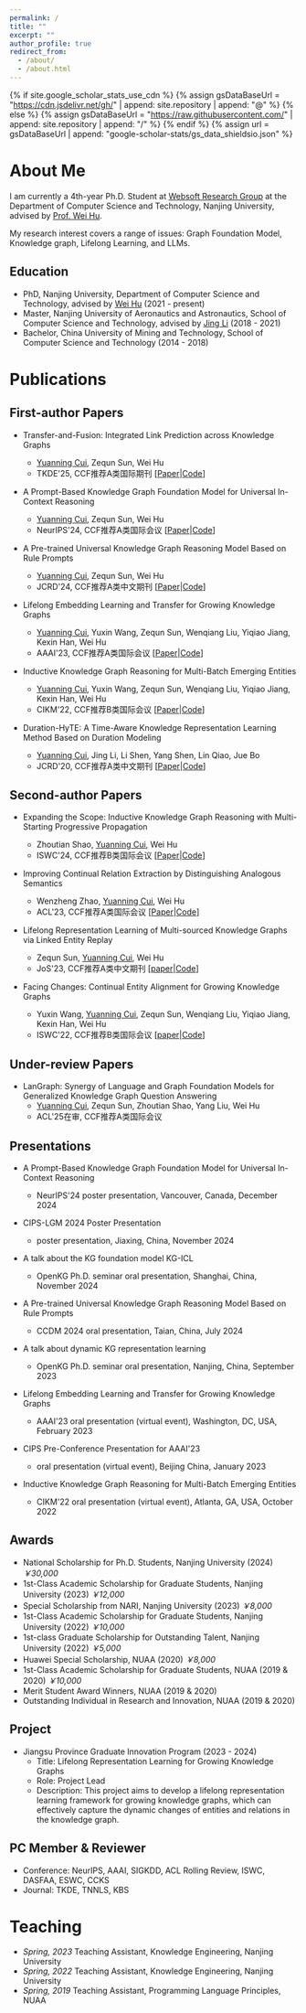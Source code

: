 ```yaml
---
permalink: /
title: ""
excerpt: ""
author_profile: true
redirect_from: 
  - /about/
  - /about.html
---
```


{% if site.google_scholar_stats_use_cdn %}
{% assign gsDataBaseUrl = "https://cdn.jsdelivr.net/gh/" | append: site.repository | append: "@" %}
{% else %}
{% assign gsDataBaseUrl = "https://raw.githubusercontent.com/" | append: site.repository | append: "/" %}
{% endif %}
{% assign url = gsDataBaseUrl | append: "google-scholar-stats/gs_data_shieldsio.json" %}

<span class='anchor' id='about-me'></span>

# About Me
I am currently a 4th-year Ph.D. Student at [Websoft Research Group](http://ws.nju.edu.cn/wiki/Wiki.jsp?page=Websoft) at the Department of Computer Science and Technology, 
Nanjing University, advised by [Prof. Wei Hu](http://ws.nju.edu.cn/~whu).

My research interest covers a range of issues: Graph Foundation Model, Knowledge graph, Lifelong Learning, and LLMs. 

## Education
- PhD, Nanjing University, Department of Computer Science and Technology, advised by [Wei Hu](http://ws.nju.edu.cn/~whu) (2021 - present)
- Master, Nanjing University of Aeronautics and Astronautics, School of Computer Science and Technology, advised by [Jing Li](https://faculty.nuaa.edu.cn/lj12/zh_CN/index.htm) (2018 - 2021)
- Bachelor, China University of Mining and Technology, School of Computer Science and Technology (2014 - 2018)


[comment]: <> (# Recent News)

[comment]: <> (- [*2025.02*] One 1st-author paper accepted to TKDE'2025!)

[comment]: <> (- [*2024.11*] Invited by OpenKG to give a [talk]&#40;https://github.com/nju-websoft/KG-ICL/blob/main/OpenKG-Slides-11.21.pdf&#41; on KG-ICL at Tongji University!)

[comment]: <> (- [*2024.11*] Invited by [LMG 2024]&#40;http://lmg.cipsc.org.cn/conference/cips-lmg2024/index.html&#41; to show our [poster]&#40;https://github.com/nju-websoft/KG-ICL/blob/main/poster.pdf&#41; about KG-ICL!)

[comment]: <> (- [*2024.11*] Awarded the National Scholarship!)

[comment]: <> (- [*2024.09*] One 1st-author paper accepted to NeurIPS'2024!)

[comment]: <> (- [*2024.07*] Invited by [CCDM 2024]&#40;https://ccf.org.cn/CCDM2024/general_3024&#41; to give a talk on RulePrem.)

[comment]: <> (- [*2024.06*] One 2nd-author paper accepted to ISWC'2024!)

[comment]: <> (- [*2024.05*] One 1st-author paper accepted to JCRD'2024!)

[comment]: <> (- [*2024.05*] One research project &#40;led by me&#41; under the Jiangsu Province Graduate Innovation Program, successfully concluded!)

# Publications

## First-author Papers
- Transfer-and-Fusion: Integrated Link Prediction across Knowledge Graphs
  - <u>Yuanning Cui</u>, Zequn Sun, Wei Hu 
  - TKDE'25, CCF推荐A类国际期刊 \[[Paper](https://ieeexplore.ieee.org/document/10897840)\|[Code](https://github.com/websoft/CLP)\] 

- A Prompt-Based Knowledge Graph Foundation Model for Universal In-Context Reasoning 
  - <u>Yuanning Cui</u>, Zequn Sun, Wei Hu
  - NeurIPS'24, CCF推荐A类国际会议 \[[Paper](http://arxiv.org/abs/2410.12288)\|[Code](https://github.com/nju-websoft/KG-ICL)\]

- A Pre-trained Universal Knowledge Graph Reasoning Model Based on Rule Prompts
  - <u>Yuanning Cui</u>, Zequn Sun, Wei Hu 
  - JCRD'24, CCF推荐A类中文期刊 \[[Paper](https://kns.cnki.net/kcms2/article/abstract?v=Dm4VI7mKrXM7LHO7XuR5Ah1spGUmXEYVjzxlukLRdzjDjjtsVlP874zQ4fWBzBskh7KSAIM4x4wp5d3rYYrZNNZn04-R1dXZ8s1HxHrepbHqk2hpllLo1B6ca57ZBpnKmPVjANx6qVXMqXQycCrajoJ09aTWDb5ZN6UaXGuPOiC6WJAO7_JHKXwlj2C2SG1z&uniplatform=NZKPT&language=CHS)\|[Code](#)\]

- Lifelong Embedding Learning and Transfer for Growing Knowledge Graphs 
  - <u>Yuanning Cui</u>, Yuxin Wang, Zequn Sun, Wenqiang Liu, Yiqiao Jiang, Kexin Han, Wei Hu  
  - AAAI'23, CCF推荐A类国际会议 \[[Paper](https://ojs.aaai.org/index.php/AAAI/article/view/25539/25311)\|[Code](https://github.com/nju-websoft/LKGE)\]

- Inductive Knowledge Graph Reasoning for Multi-Batch Emerging Entities 
  - <u>Yuanning Cui</u>, Yuxin Wang, Zequn Sun, Wenqiang Liu, Yiqiao Jiang, Kexin Han, Wei Hu 
  - CIKM'22, CCF推荐B类国际会议 \[[Paper](https://arxiv.org/pdf/2208.10378)\|[Code](https://github.com/nju-websoft/MBE)\]

- Duration-HyTE: A Time-Aware Knowledge Representation Learning Method Based on Duration Modeling
  - <u>Yuanning Cui</u>, Jing Li, Li Shen, Yang Shen, Lin Qiao, Jue Bo
  - JCRD'20, CCF推荐A类中文期刊 \[[Paper](https://kns.cnki.net/kcms2/article/abstract?v=iAN2XHIMbKv9vGU554HyrEtVJcU5_YanS7VkxsgoI5O3ICEpPdsZsnBsZwd_ppH_Fo4uZv2sgGz4J1jcwPfUlqsb_iwt2quuKzaLT39NPaO6sDV6mwGh9Z_Zs5yj_OPjngJDE-F8mksSLxl98nxgTznUyxHut420VQhHQJUsXpD-B2u5yZC-r81E9tSborFn&uniplatform=NZKPT&language=CHS)\|[Code](#)\]

## Second-author Papers

- Expanding the Scope: Inductive Knowledge Graph Reasoning with Multi-Starting Progressive Propagation  
  - Zhoutian Shao, <u>Yuanning Cui</u>, Wei Hu   
  - ISWC'24, CCF推荐B类国际会议 \[[Paper](https://arxiv.org/pdf/2407.10430)\|[Code](https://github.com/nju-websoft/MStar)\] 

- Improving Continual Relation Extraction by Distinguishing Analogous Semantics  
  - Wenzheng Zhao, <u>Yuanning Cui</u>, Wei Hu 
  - ACL'23, CCF推荐A类国际会议 \[[Paper](https://arxiv.org/pdf/2305.06620)\|[Code](https://github.com/nju-websoft/CEAR)\] 

- Lifelong Representation Learning of Multi-sourced Knowledge Graphs via Linked Entity Replay  
  - Zequn Sun, <u>Yuanning Cui</u>, Wei Hu  
  - JoS'23, CCF推荐A类中文期刊 \[[paper](https://www.jos.org.cn/josen/article/pdf/6887)\|[Code](https://github.com/nju-websoft/LifeKE)\] 

- Facing Changes: Continual Entity Alignment for Growing Knowledge Graphs  
  - Yuxin Wang, <u>Yuanning Cui</u>, Zequn Sun, Wenqiang Liu, Yiqiao Jiang, Kexin Han, Wei Hu  
  - ISWC'22, CCF推荐B类国际会议 \[[paper](https://arxiv.org/pdf/2207.11436)\|[Code](https://github.com/nju-websoft/ContEA)\] 

## Under-review Papers
- LanGraph: Synergy of Language and Graph Foundation Models for Generalized Knowledge Graph Question Answering
  - <u>Yuanning Cui</u>, Zequn Sun, Zhoutian Shao, Yang Liu, Wei Hu
  - ACL'25在审, CCF推荐A类国际会议 

## Presentations

- A Prompt-Based Knowledge Graph Foundation Model for Universal In-Context Reasoning 
  - NeurIPS'24 poster presentation, Vancouver, Canada, December 2024

- CIPS-LGM 2024 Poster Presentation 
  - poster presentation, Jiaxing, China, November 2024

- A talk about the KG foundation model KG-ICL
  - OpenKG Ph.D. seminar oral presentation, Shanghai, China, November 2024

- A Pre-trained Universal Knowledge Graph Reasoning Model Based on Rule Prompts
  - CCDM 2024 oral presentation, Taian, China, July 2024

- A talk about dynamic KG representation learning  
  - OpenKG Ph.D. seminar oral presentation, Nanjing, China, September 2023

- Lifelong Embedding Learning and Transfer for Growing Knowledge Graphs
    - AAAI'23 oral presentation (virtual event), Washington, DC, USA, February 2023

- CIPS Pre-Conference Presentation for AAAI'23
  - oral presentation (virtual event), Beijing China, January 2023

- Inductive Knowledge Graph Reasoning for Multi-Batch Emerging Entities
  - CIKM'22 oral presentation (virtual event), Atlanta, GA, USA, October 2022

## Awards
- National Scholarship for Ph.D. Students, Nanjing University (2024) *￥30,000*
- 1st-Class Academic Scholarship for Graduate Students, Nanjing University (2023) *￥12,000*
- Special Scholarship from NARI, Nanjing University (2023) *￥8,000*
- 1st-Class Academic Scholarship for Graduate Students, Nanjing University (2022) *￥10,000*
- 1st-class Graduate Scholarship for Outstanding Talent, Nanjing University (2022) *￥5,000*
- Huawei Special Scholarship, NUAA (2020) *￥8,000*
- 1st-Class Academic Scholarship for Graduate Students, NUAA (2019 & 2020) *￥10,000*
- Merit Student Award Winners, NUAA (2019 & 2020)
- Outstanding Individual in Research and Innovation, NUAA (2019 & 2020)

[comment]: <> (- 1st-Class Academic Scholarship for Graduate Students, NUAA &#40;2019&#41; *￥10,000*)


## Project
- Jiangsu Province Graduate Innovation Program (2023 - 2024)
  - Title: Lifelong Representation Learning for Growing Knowledge Graphs
  - Role: Project Lead
  - Description: This project aims to develop a lifelong representation learning framework for growing knowledge graphs, which can effectively capture the dynamic changes of entities and relations in the knowledge graph.

## PC Member & Reviewer

- Conference: NeurIPS, AAAI, SIGKDD, ACL Rolling Review, ISWC, DASFAA, ESWC, CCKS
- Journal: TKDE, TNNLS, KBS
  
# Teaching
- *Spring, 2023* Teaching Assistant, Knowledge Engineering, Nanjing University
- *Spring, 2022* Teaching Assistant, Knowledge Engineering, Nanjing University
- *Spring, 2019* Teaching Assistant, Programming Language Principles, NUAA



